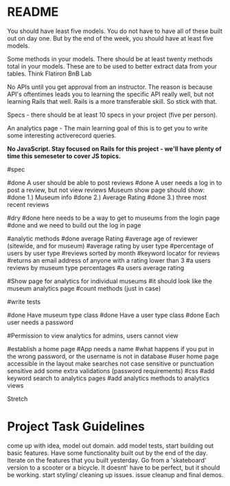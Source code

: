 # README

You should have least five models. You do not have to have all of these built out on day one. But by the end of the week, you should have at least five models.

Some methods in your models. There should be at least twenty methods total in your models. These are to be used to better extract data from your tables. Think Flatiron BnB Lab

No APIs until you get approval from an instructor. The reason is because API's oftentimes leads you to learning the specific API really well, but not learning Rails that well. Rails is a more transferable skill. So stick with that.

Specs - there should be at least 10 specs in your project (five per person).

An analytics page - The main learning goal of this is to get you to write some interesting activerecord queries.

**No JavaScript. Stay focused on Rails for this project - we'll have plenty of time this semeseter to cover JS topics.**


#spec

#done A user should be able to post reviews
#done A user needs a log in to post a review, but not view reviews
Museum show page should show:
#done 1.) Museum info
#done 2.) Average Rating
#done 3.) three most recent reviews

#dry
#done here needs to be a way to get to museums from the login page
#done and we need to build out the log in page

#analytic methods
#done average Rating
#average age of reviewer (sitewide, and for museum)
#average rating by user type
#percentage of users by user type
#reviews sorted by month
#keyword locator for reviews
#returns an email address of anyone with a rating lower than 3
#a users reviews by museum type percentages
#a users average rating

#Show page for analytics for individual museums
#it should look like the museum analytics page
#count methods (just in case)

#write tests



#done Have museum type class
#done Have a user type class
#done Each user needs a password

#Permission to view analytics for admins, users cannot view

#establish a home page
#App needs a name
#what happens if you put in the wrong password, or the username is not in database
#user home page accessible in the layout
make searches not case sensitive or punctuation sensitive
add some extra validations (password requirements)
#css
#add keyword search to analytics pages
#add analytics methods to analytics views


Stretch


# Project Task Guidelines
come up with idea, model out domain.
add model tests, start building out basic features. Have some functionality built out by the end of the day.
Iterate on the features that you built yesterday. Go from a 'skateboard' version to a scooter or a bicycle. It doesnt' have to be perfect, but it should be working.
start styling/ cleaning up issues.
issue cleanup and final demos.
